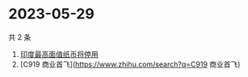 # 2023-05-29

共 2 条

<!-- BEGIN ZHIHUSEARCH -->
<!-- 最后更新时间 Mon May 29 2023 01:04:34 GMT+0800 (China Standard Time) -->
1. [印度最高面值纸币将停用](https://www.zhihu.com/search?q=印度最高面值纸币将停用)
1. [C919 商业首飞](https://www.zhihu.com/search?q=C919 商业首飞)
<!-- END ZHIHUSEARCH -->
